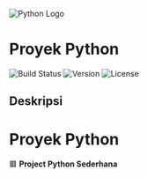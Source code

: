 ![Python Logo](https://upload.wikimedia.org/wikipedia/commons/c/c3/Python-logo-notext.svg)
# Proyek Python

![Build Status](https://img.shields.io/badge/build-passing-brightgreen)
![Version](https://img.shields.io/badge/version-3.13-blue)
![License](https://img.shields.io/badge/license-MIT-brightgreen)

## Deskripsi

# Proyek Python

🟥 **Project Python Sederhana**
